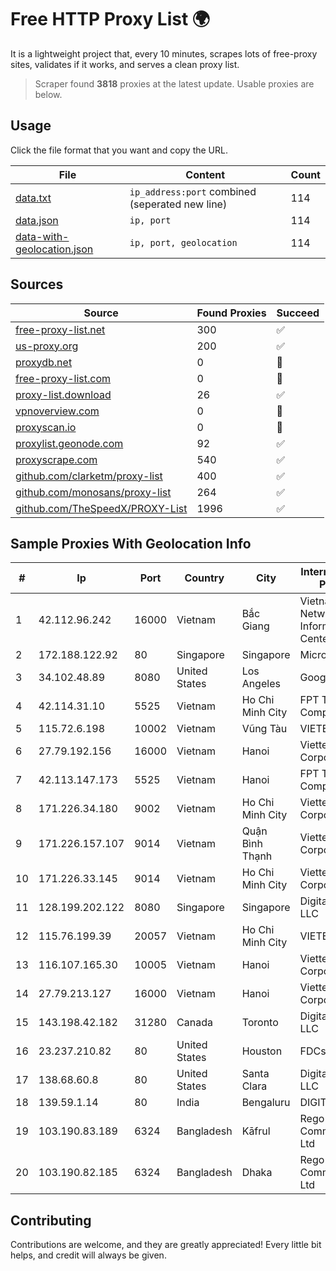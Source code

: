 
# Free HTTP Proxy List 🌍

It is a lightweight project that, every 10 minutes, scrapes lots of free-proxy sites, validates if it works, and serves a clean proxy list.


> Scraper found **3818** proxies at the latest update. Usable proxies are below.

## Usage

Click the file format that you want and copy the URL.


|File|Content|Count|
|----|-------|-----|
|[data.txt](https://raw.githubusercontent.com/themiralay/Proxy-List-World/master/data.txt)|`ip_address:port` combined (seperated new line)|114|
|[data.json](https://raw.githubusercontent.com/themiralay/Proxy-List-World/master/data.json)|`ip, port`|114|
|[data-with-geolocation.json](https://raw.githubusercontent.com/themiralay/Proxy-List-World/master/data-with-geolocation.json)|`ip, port, geolocation`|114|

## Sources

|Source|Found Proxies|Succeed|
|------|-------------|-------|
|[free-proxy-list.net](https://free-proxy-list.net)|300|✅|
|[us-proxy.org](https://www.us-proxy.org)|200|✅|
|[proxydb.net](http://proxydb.net)|0|🚫|
|[free-proxy-list.com](https://free-proxy-list.com/?page=&port=&type%5B%5D=http&type%5B%5D=https&up_time=0&search=Search)|0|🚫|
|[proxy-list.download](https://www.proxy-list.download/HTTP)|26|✅|
|[vpnoverview.com](https://vpnoverview.com/privacy/anonymous-browsing/free-proxy-servers)|0|🚫|
|[proxyscan.io](https://www.proxyscan.io)|0|🚫|
|[proxylist.geonode.com](https://proxylist.geonode.com/api/proxy-list?limit=300&page=1&sort_by=lastChecked&sort_type=desc&protocols=http,https)|92|✅|
|[proxyscrape.com](https://api.proxyscrape.com/v2/?request=displayproxies&protocol=http&timeout=10000&country=all&ssl=all&anonymity=all)|540|✅|
|[github.com/clarketm/proxy-list](https://raw.githubusercontent.com/clarketm/proxy-list/master/proxy-list-raw.txt)|400|✅|
|[github.com/monosans/proxy-list](https://raw.githubusercontent.com/monosans/proxy-list/main/proxies/http.txt)|264|✅|
|[github.com/TheSpeedX/PROXY-List](https://raw.githubusercontent.com/TheSpeedX/PROXY-List/master/http.txt)|1996|✅|


## Sample Proxies With Geolocation Info

|#|Ip|Port|Country|City|Internet Service Provider|
|-|--|----|-------|----|-------------------------|
|1|42.112.96.242|16000|Vietnam|Bắc Giang|Vietnam Internet Network Information Center|
|2|172.188.122.92|80|Singapore|Singapore|Microsoft|
|3|34.102.48.89|8080|United States|Los Angeles|Google LLC|
|4|42.114.31.10|5525|Vietnam|Ho Chi Minh City|FPT Telecom Company|
|5|115.72.6.198|10002|Vietnam|Vũng Tàu|VIETELmetro|
|6|27.79.192.156|16000|Vietnam|Hanoi|Viettel Corporation|
|7|42.113.147.173|5525|Vietnam|Hanoi|FPT Telecom Company|
|8|171.226.34.180|9002|Vietnam|Ho Chi Minh City|Viettel Corporation|
|9|171.226.157.107|9014|Vietnam|Quận Bình Thạnh|Viettel Corporation|
|10|171.226.33.145|9014|Vietnam|Ho Chi Minh City|Viettel Corporation|
|11|128.199.202.122|8080|Singapore|Singapore|DigitalOcean, LLC|
|12|115.76.199.39|20057|Vietnam|Ho Chi Minh City|VIETELGPRS|
|13|116.107.165.30|10005|Vietnam|Hanoi|Viettel Corporation|
|14|27.79.213.127|16000|Vietnam|Hanoi|Viettel Corporation|
|15|143.198.42.182|31280|Canada|Toronto|DigitalOcean, LLC|
|16|23.237.210.82|80|United States|Houston|FDCservers.net|
|17|138.68.60.8|80|United States|Santa Clara|DigitalOcean, LLC|
|18|139.59.1.14|80|India|Bengaluru|DIGITALOCEAN|
|19|103.190.83.189|6324|Bangladesh|Kāfrul|Rego Communications Ltd|
|20|103.190.82.185|6324|Bangladesh|Dhaka|Rego Communications Ltd|



## Contributing

Contributions are welcome, and they are greatly appreciated! Every
little bit helps, and credit will always be given.

